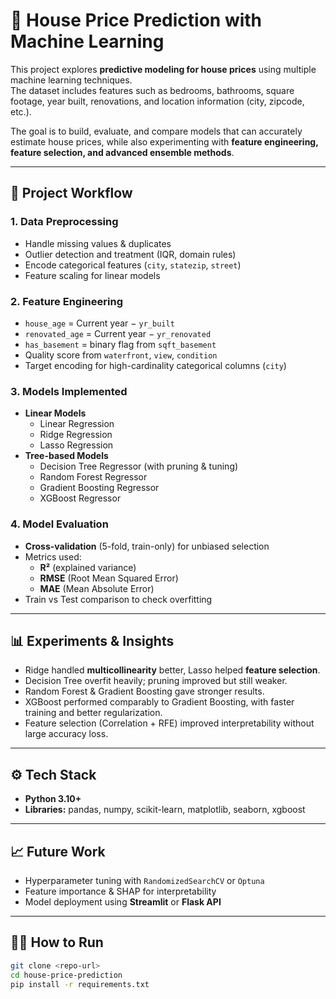 # 🏡 House Price Prediction with Machine Learning

This project explores **predictive modeling for house prices** using multiple machine learning techniques.  
The dataset includes features such as bedrooms, bathrooms, square footage, year built, renovations, and location information (city, zipcode, etc.).  

The goal is to build, evaluate, and compare models that can accurately estimate house prices, while also experimenting with **feature engineering, feature selection, and advanced ensemble methods**.

---

## 🚀 Project Workflow

### 1. Data Preprocessing
- Handle missing values & duplicates  
- Outlier detection and treatment (IQR, domain rules)  
- Encode categorical features (`city`, `statezip`, `street`)  
- Feature scaling for linear models  

### 2. Feature Engineering
- `house_age` = Current year − `yr_built`  
- `renovated_age` = Current year − `yr_renovated`  
- `has_basement` = binary flag from `sqft_basement`  
- Quality score from `waterfront`, `view`, `condition`  
- Target encoding for high-cardinality categorical columns (`city`)  

### 3. Models Implemented
- **Linear Models**
  - Linear Regression  
  - Ridge Regression  
  - Lasso Regression  
- **Tree-based Models**
  - Decision Tree Regressor (with pruning & tuning)  
  - Random Forest Regressor  
  - Gradient Boosting Regressor  
  - XGBoost Regressor  

### 4. Model Evaluation
- **Cross-validation** (5-fold, train-only) for unbiased selection  
- Metrics used:  
  - **R²** (explained variance)  
  - **RMSE** (Root Mean Squared Error)  
  - **MAE** (Mean Absolute Error)  
- Train vs Test comparison to check overfitting  

---

## 📊 Experiments & Insights
- Ridge handled **multicollinearity** better, Lasso helped **feature selection**.  
- Decision Tree overfit heavily; pruning improved but still weaker.  
- Random Forest & Gradient Boosting gave stronger results.  
- XGBoost performed comparably to Gradient Boosting, with faster training and better regularization.  
- Feature selection (Correlation + RFE) improved interpretability without large accuracy loss.  

---

## ⚙️ Tech Stack
- **Python 3.10+**  
- **Libraries:** pandas, numpy, scikit-learn, matplotlib, seaborn, xgboost  

---

## 📈 Future Work
- Hyperparameter tuning with `RandomizedSearchCV` or `Optuna`  
- Feature importance & SHAP for interpretability  
- Model deployment using **Streamlit** or **Flask API**  

---

## 🧑‍💻 How to Run
```bash
git clone <repo-url>
cd house-price-prediction
pip install -r requirements.txt
